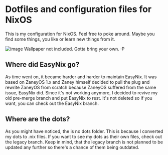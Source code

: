 # Dotfiles and configuration files for NixOS
This is my configuration for NixOS. Feel free to poke around. Maybe you find some things, you like or learn new things from it.

![image](https://github.com/user-attachments/assets/d26e88d1-6136-45fa-a8fd-a88992b15633)
Wallpaper not included. Gotta bring your own. :P

## Where did EasyNix go?
As time went on, it became harder and harder to maintain EasyNix. It was based on ZaneyOS 1.x and Zaney himself decided to pull the plug and rewrite ZaneyOS from scratch because ZaneyOS suffered from the same issue, EasyNix did. Since it's not working anymore, I decided to revive my old pre-merge branch and put EasyNix to rest. It's not deleted so if you want, you can check out the EasyNix branch.

## Where are the dots?
As you might have noticed, the is no dots folder. This is because I converted my dots to .nix files. If you want to see my dots as their own files, check out the legacy branch. Keep in mind, that the legacy branch is not planned to be updated any further so there's a chance of them being outdated.
